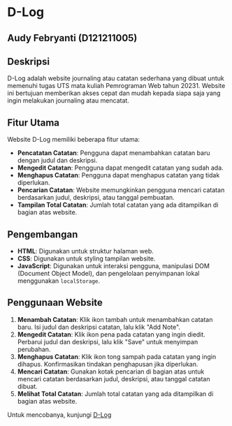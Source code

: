 # D-Log

## Audy Febryanti (D121211005)

## Deskripsi

D-Log adalah website journaling atau catatan sederhana yang dibuat untuk memenuhi tugas UTS mata kuliah Pemrograman Web tahun 20231. Website ini bertujuan memberikan akses cepat dan mudah kepada siapa saja yang ingin melakukan journaling atau mencatat. 

## Fitur Utama

Website D-Log memiliki beberapa fitur utama:

- **Pencatatan Catatan**: Pengguna dapat menambahkan catatan baru dengan judul dan deskripsi.
- **Mengedit Catatan**: Pengguna dapat mengedit catatan yang sudah ada.
- **Menghapus Catatan**: Pengguna dapat menghapus catatan yang tidak diperlukan.
- **Pencarian Catatan**: Website memungkinkan pengguna mencari catatan berdasarkan judul, deskripsi, atau tanggal pembuatan.
- **Tampilan Total Catatan**: Jumlah total catatan yang ada ditampilkan di bagian atas website.

## Pengembangan

- **HTML**: Digunakan untuk struktur halaman web.
- **CSS**: Digunakan untuk styling tampilan website.
- **JavaScript**: Digunakan untuk interaksi pengguna, manipulasi DOM (Document Object Model), dan pengelolaan penyimpanan lokal menggunakan `localStorage`.

## Penggunaan Website

1. **Menambah Catatan**: Klik ikon tambah untuk menambahkan catatan baru. Isi judul dan deskripsi catatan, lalu klik "Add Note".
2. **Mengedit Catatan**: Klik ikon pena pada catatan yang ingin diedit. Perbarui judul dan deskripsi, lalu klik "Save" untuk menyimpan perubahan.
3. **Menghapus Catatan**: Klik ikon tong sampah pada catatan yang ingin dihapus. Konfirmasikan tindakan penghapusan jika diperlukan.
4. **Mencari Catatan**: Gunakan kotak pencarian di bagian atas untuk mencari catatan berdasarkan judul, deskripsi, atau tanggal catatan dibuat.
5. **Melihat Total Catatan**: Jumlah total catatan yang ada ditampilkan di bagian atas website.

Untuk mencobanya, kunjungi [D-Log](https://audyfebryantii.github.io/D-Log-WebProject/)